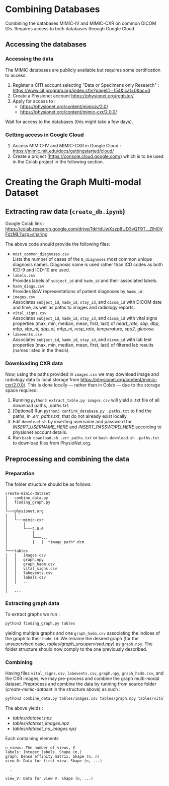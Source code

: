 # Combining Databases

Combining the databases MIMIC-IV and MIMIC-CXR on common DICOM IDs. Requires access to both databases through Google Cloud.

## Accessing the databases

### Accessing the data

The MIMIC databases are publicly available but requires some certification to access.  

1. Register a CITI account selecting "Data or Specimens only Research" : <https://www.citiprogram.org/index.cfm?pageID=154&icat=0&ac=0>
2. Create a Physionet account <https://physionet.org/register/>
3. Apply for access to :
    * <https://physionet.org/content/mimiciv/2.0/>
    * <https://physionet.org/content/mimic-cxr/2.0.0/>

Wait for access to the databases (this might take a few days).

### Getting access in Google Cloud

1. Access MIMIC-IV and MIMIC-CXR in Google Cloud : <https://mimic.mit.edu/docs/gettingstarted/cloud/>
2. Create a project (<https://console.cloud.google.com/>) which is to be used in the Colab project in the following section.


# Creating the Graph Multi-modal Dataset

## Extracting raw data (`create_db.ipynb`)

Google Colab link : <https://colab.research.google.com/drive/1tkHdUwXzzp8UD3vQT9T__Zlhl0VFdzML?usp=sharing>

The above code should provide the following files:  
* `most_common_diagnoses.csv`  
    Lists the number of cases of the `N_diagnoses` most common unique diagnosis names. Diagnosis name is used rather than ICD codes as both ICD-9 and ICD-10 are used.
* `labels.csv`  
    Provides labels of `subject_id` and `hadm_id` and their associated labels.
* `hadm_diags.csv`  
    Provides BoW representations of patient diagnoses by `hadm_id`.
* `images.csv`  
    Associates `subject_id`, `hadm_id`, `stay_id`, and `dicom_id` with DICOM date and time, as well as paths to images and radiology reports.
* `vital_signs.csv`  
    Associates `subject_id`, `hadm_id`, `stay_id`, and `dicom_id` with vital signs properties (max, min, median, mean, first, last) of *heart_rate, sbp, dbp, mbp, sbp_ni, dbp_ni, mbp_ni, resp_rate, temperature, spo2, glucose*.
* `labevents.csv`  
    Associates `subject_id`, `hadm_id`, `stay_id`, and `dicom_id` with lab test properties (max, min, median, mean, first, last) of filtered lab results (names listed in the thesis).
    
### Downloading CXR data

Now, using the paths provided in `images.csv` we may download image and radiology data to local storage from <https://physionet.org/content/mimic-cxr/2.0.0/>. This is done locally — rather than in Colab — due to the storage space required.  

1. Running `python3 extract_table.py images.csv` will yield a .txt file of all download paths, *.paths.txt*.
2. [Optional] Run `python3 confirm_database.py .paths.txt` to find the paths, in *.err_paths.txt*, that do not already exist locally.
3. Edit `download.sh` by inserting username and password for *INSERT_USERNAME_HERE* and *INSERT_PASSWORD_HERE* according to physionet account details.
4. Run `bash download.sh .err_paths.txt` or `bash download.sh .paths.txt` to download files from PhysioNet.org.

## Preprocessing and combining the data

### Preparation

The folder structure should be as follows:  

```
create-mimic-dataset
│   combine_data.py
│   finding_graph.py
│  
└───physionet.org
│   │
│   └───mimic-cxr
│       │   
│       └───2.0.0  
│           │   
│           └───...  
│           │   │  *image_path*.dcm  
│   
└───tables
│   │   images.csv
│   │   graph.npy
│   │   graph_hadm.csv
│   │   vital_signs.csv
│   │   labevents.csv
│   │   labels.csv
│   │   ...
│   
│   ...
```

### Extracting graph data

To extract graphs we run :
```bash
python3 finding_graph.py tables
```
yielding multiple graphs and one `graph_hadm.csv` associating the indices of the graph to their `hadm_id`. We rename the desired graph (for the unsupervised case, *tables/graph_unsupervised.npy*) as `graph.npy`. The folder structure should now comply to the one previously described.

### Combining

Having files `vital_signs.csv`, `labevents.csv`, `graph.npy`, `graph_hadm.csv`, and the CXR images, we may pre-process and combine the graph multi-modal dataset. Preprocess and combine the data by running from source folder (*create-mimic-dataset* in the structure above) as such :  

```bash
python3 combine_data.py tables/images.csv tables/graph.npy tables/vital_signs.csv tables/labevents.csv tables/labels.csv
```

The above yields :
* *tables/dataset.npz*
* *tables/dataset_images.npz*
* *tables/dataset_no_images.npz*  

Each containing elements
```
n_views: The number of views, V
labels: Integer labels. Shape (n,)  
graph: Dense affinity matrix. Shape (n, n)
view_0: Data for first view. Shape (n, ...)  
  .  
  .  
  .  
view_V: Data for view V. Shape (n, ...)  
```






